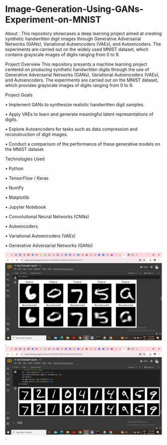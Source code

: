 # Image-Generation-Using-GANs-Experiment-on-MNIST
About : This repository showcases a deep learning project aimed at creating synthetic handwritten digit images through Generative Adversarial Networks (GANs), Variational Autoencoders (VAEs), and Autoencoders. The experiments are carried out on the widely used MNIST dataset, which contains grayscale images of digits ranging from 0 to 9.

Project Overview
This repository presents a machine learning project centered on producing synthetic handwritten digits through the use of Generative Adversarial Networks (GANs), Variational Autoencoders (VAEs), and Autoencoders. The experiments are carried out on the MNIST dataset, which provides grayscale images of digits ranging from 0 to 9.

Project Goals

•	Implement GANs to synthesize realistic handwritten digit samples.

•	Apply VAEs to learn and generate meaningful latent representations of digits.

•	Explore Autoencoders for tasks such as data compression and reconstruction of digit images.

•	Conduct a comparison of the performance of these generative models on the MNIST dataset.

Technologies Used

•	Python

•	TensorFlow / Keras

•	NumPy

•	Matplotlib

•	Jupyter Notebook

•	Convolutional Neural Networks (CNNs)

•	Autoencoders

•	Variational Autoencoders (VAEs)

•	Generative Adversarial Networks (GANs)

![My logo](https://github.com/Mimansa761/Image-Generation-Using-GANs-Experiment-on-MNIST/blob/337bc17f3bf5dc8ba7a1c0a534c1c906cf4ab3f5/m1.png).
![My logo](https://github.com/Mimansa761/Image-Generation-Using-GANs-Experiment-on-MNIST/blob/b7ccae8e9742242dcff5af376d253880851b28f1/m2.png).
